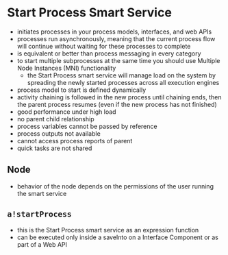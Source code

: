 # Start Process Smart Service
- initiates processes in your process models, interfaces, and web APIs
- processes run asynchronously, meaning that the current process flow will continue without waiting for these processes to complete
- is equivalent or better than process messaging in every category
- to start multiple subprocesses at the same time you should use Multiple Node Instances (MNI) functionality
    -  the Start Process smart service will manage load on the system by spreading the newly started processes across all execution engines
- process model to start is defined	dynamically
- activity chaining is followed in the new process until chaining ends, then the parent process resumes (even if the new process has not finished)
- good performance under high load
- no parent child relationship
- process variables cannot be passed by reference
- process outputs not available
- cannot access process reports of parent
- quick tasks are not shared

## Node
- behavior of the node depends on the permissions of the user running the smart service

## `a!startProcess`
- this is the Start Process smart service as an expression function
- can be executed only inside a saveInto on a Interface Component or as part of a Web API